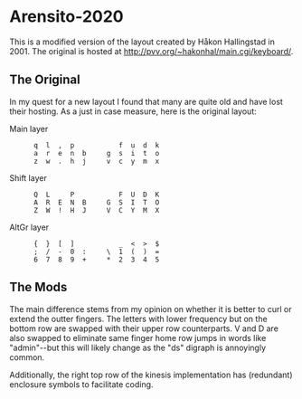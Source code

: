 # Arensito-2020

This is a modified version of the layout created by Håkon Hallingstad in 2001. The original 
is hosted at http://pvv.org/~hakonhal/main.cgi/keyboard/. 

## The Original

In my quest for a new layout I found that many are quite old and have lost their hosting. 
As a just in case measure, here is the original layout:

Main layer
```
      q  l  ,  p           f  u  d  k
      a  r  e  n  b     g  s  i  t  o
      z  w  .  h  j     v  c  y  m  x
```

Shift layer
```
      Q  L     P           F  U  D  K
      A  R  E  N  B     G  S  I  T  O
      Z  W  !  H  J     V  C  Y  M  X
```

AltGr layer
```
      {  }  [  ]           _  <  >  $
      ;  /  -  0  :     \  1  (  )  =
      6  7  8  9  +     *  2  3  4  5
```

## The Mods

The main difference stems from my opinion on whether it is better to curl or extend the outter fingers.
The letters with lower frequency but on the bottom row are swapped with their upper row counterparts.
V and D are also swapped to eliminate same finger home row jumps in  words like "admin"--but this will 
likely change as the "ds" digraph is annoyingly common.

Additionally, the right top row of the kinesis implementation has (redundant) enclosure symbols to 
facilitate coding.
